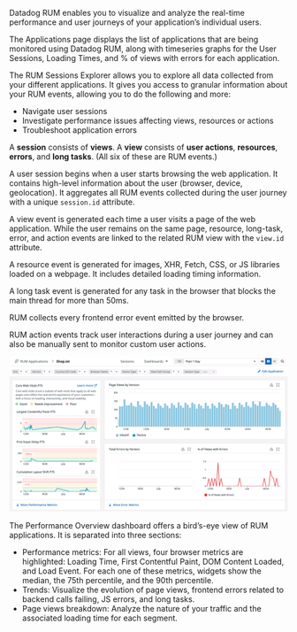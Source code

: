 Datadog RUM enables you to visualize and analyze the real-time performance and user journeys of your application’s individual users.

The Applications page displays the list of applications that are being monitored using Datadog RUM, along with timeseries graphs for the User Sessions, Loading Times, and % of views with errors for each application. 

The RUM Sessions Explorer allows you to explore all data collected from your different applications. It gives you access to granular information about your RUM events, allowing you to do the following and more:
- Navigate user sessions
- Investigate performance issues affecting views, resources or actions
- Troubleshoot application errors

A **session** consists of **views**. A **view** consists of **user actions**, **resources**, **errors**, and **long tasks**. (All six of these are RUM events.)

A user session begins when a user starts browsing the web application. It contains high-level information about the user (browser, device, geolocation). It aggregates all RUM events collected during the user journey with a unique `session.id` attribute.

A view event is generated each time a user visits a page of the web application. While the user remains on the same page, resource, long-task, error, and action events are linked to the related RUM view with the `view.id` attribute.

A resource event is generated for images, XHR, Fetch, CSS, or JS libraries loaded on a webpage. It includes detailed loading timing information.

A long task event is generated for any task in the browser that blocks the main thread for more than 50ms.

RUM collects every frontend error event emitted by the browser.

RUM action events track user interactions during a user journey and can also be manually sent to monitor custom user actions.


![rum-shopist-appdash](rumcwv/assets/rum-shopist-appdash.png) 

The Performance Overview dashboard offers a bird’s-eye view of RUM applications. It is separated into three sections:
- Performance metrics: For all views, four browser metrics are highlighted: Loading Time, First Contentful Paint, DOM Content Loaded, and Load Event. For each one of these metrics, widgets show the median, the 75th percentile, and the 90th percentile.
- Trends: Visualize the evolution of page views, frontend errors related to backend calls failing, JS errors, and long tasks.
- Page views breakdown: Analyze the nature of your traffic and the associated loading time for each segment.

